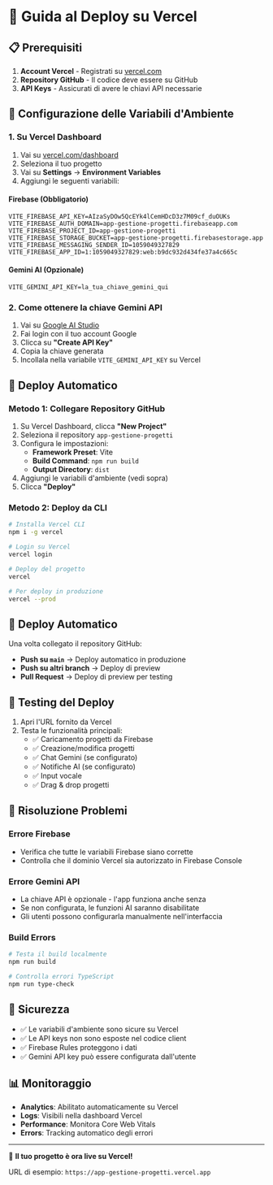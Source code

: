 # 🚀 Guida al Deploy su Vercel

## 📋 Prerequisiti

1. **Account Vercel** - Registrati su [vercel.com](https://vercel.com)
2. **Repository GitHub** - Il codice deve essere su GitHub
3. **API Keys** - Assicurati di avere le chiavi API necessarie

## 🔧 Configurazione delle Variabili d'Ambiente

### 1. Su Vercel Dashboard

1. Vai su [vercel.com/dashboard](https://vercel.com/dashboard)
2. Seleziona il tuo progetto
3. Vai su **Settings** → **Environment Variables**
4. Aggiungi le seguenti variabili:

#### Firebase (Obbligatorio)
```
VITE_FIREBASE_API_KEY=AIzaSyDOw5QcEYk4lCemHDcD3z7M09cf_duOUKs
VITE_FIREBASE_AUTH_DOMAIN=app-gestione-progetti.firebaseapp.com
VITE_FIREBASE_PROJECT_ID=app-gestione-progetti
VITE_FIREBASE_STORAGE_BUCKET=app-gestione-progetti.firebasestorage.app
VITE_FIREBASE_MESSAGING_SENDER_ID=1059049327829
VITE_FIREBASE_APP_ID=1:1059049327829:web:b9dc932d434fe37a4c665c
```

#### Gemini AI (Opzionale)
```
VITE_GEMINI_API_KEY=la_tua_chiave_gemini_qui
```

### 2. Come ottenere la chiave Gemini API

1. Vai su [Google AI Studio](https://aistudio.google.com/app/apikey)
2. Fai login con il tuo account Google
3. Clicca su **"Create API Key"**
4. Copia la chiave generata
5. Incollala nella variabile `VITE_GEMINI_API_KEY` su Vercel

## 🚀 Deploy Automatico

### Metodo 1: Collegare Repository GitHub

1. Su Vercel Dashboard, clicca **"New Project"**
2. Seleziona il repository `app-gestione-progetti`
3. Configura le impostazioni:
   - **Framework Preset**: Vite
   - **Build Command**: `npm run build`
   - **Output Directory**: `dist`
4. Aggiungi le variabili d'ambiente (vedi sopra)
5. Clicca **"Deploy"**

### Metodo 2: Deploy da CLI

```bash
# Installa Vercel CLI
npm i -g vercel

# Login su Vercel
vercel login

# Deploy del progetto
vercel

# Per deploy in produzione
vercel --prod
```

## 🔄 Deploy Automatico

Una volta collegato il repository GitHub:

- **Push su `main`** → Deploy automatico in produzione
- **Push su altri branch** → Deploy di preview
- **Pull Request** → Deploy di preview per testing

## 🧪 Testing del Deploy

1. Apri l'URL fornito da Vercel
2. Testa le funzionalità principali:
   - ✅ Caricamento progetti da Firebase
   - ✅ Creazione/modifica progetti
   - ✅ Chat Gemini (se configurato)
   - ✅ Notifiche AI (se configurato)
   - ✅ Input vocale
   - ✅ Drag & drop progetti

## 🐛 Risoluzione Problemi

### Errore Firebase
- Verifica che tutte le variabili Firebase siano corrette
- Controlla che il dominio Vercel sia autorizzato in Firebase Console

### Errore Gemini API
- La chiave API è opzionale - l'app funziona anche senza
- Se non configurata, le funzioni AI saranno disabilitate
- Gli utenti possono configurarla manualmente nell'interfaccia

### Build Errors
```bash
# Testa il build localmente
npm run build

# Controlla errori TypeScript
npm run type-check
```

## 🔐 Sicurezza

- ✅ Le variabili d'ambiente sono sicure su Vercel
- ✅ Le API keys non sono esposte nel codice client
- ✅ Firebase Rules proteggono i dati
- ✅ Gemini API key può essere configurata dall'utente

## 📊 Monitoraggio

- **Analytics**: Abilitato automaticamente su Vercel
- **Logs**: Visibili nella dashboard Vercel
- **Performance**: Monitora Core Web Vitals
- **Errors**: Tracking automatico degli errori

---

🎉 **Il tuo progetto è ora live su Vercel!**

URL di esempio: `https://app-gestione-progetti.vercel.app`